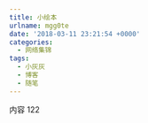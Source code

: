 ```yaml
---
title: 小绘本
urlname: mgg0te
date: '2018-03-11 23:21:54 +0000'
categories:
  - 网络集锦
tags:
  - 小灰灰
  - 博客
  - 随笔
---
```


内容
122
